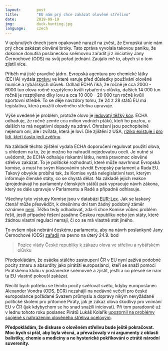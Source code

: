 ```yaml
---
layout:       post
title:        "EU nám prý chce zakázat olověné střelivo"
date:         2019-09-19
img:          duck-hunting.jpg
language:     czech
---
```


V uplynulých dnech jsem opakovaně narazil na zvěst, že Evropská unie nám prý chce zakázat olověné broky. Tato zpráva vyvolala takovou paniku, že dokonce donutila poslaneckou sněmovnu zařadit ji z iniciativy Jany Černochové (ODS) na svůj pořad jednání. Zaujalo mě to, abych si o tom zjistil více.

<!--more-->

Příběh má jisté pravdivé jádro. Evropská agentura pro chemické látky (ECHA) vydala [zprávu](https://echa.europa.eu/cs/-/echa-identifies-risks-to-terrestrial-environment-from-lead-ammunition) ve které varuje před důsledky používání olověné munice a rybářských olůvek. Odhad ECHA říká, že ročně je cca 2000 - 6000 tun olova ročně rozptýleno kvůli rybaření s olůvky, dalších 14 000 tun ročně je rozptýleno díky lovu a cca 10 000 - 20 000 tun ročně kvůli sportovní střelbě. To se děje navzdory tomu, že 24 z 28 států EU má legislativu, která použití olověného střeliva upravuje.

Výše uvedené je problém, protože olovo je [jedovatý těžký kov](https://en.wikipedia.org/wiki/Lead_poisoning). ECHA odhaduje, že ročně zemře cca milion vodních ptáků, kteří ho pozřou, u dalších to má negativní dopady na zdraví. Ohroženi jsou pochopitelně nejenom oni, ale i zvířata, která je loví. Dle zjištění z USA, [riziko existuje i pro lidi, kteří často jedí zvěřinu](https://web.archive.org/web/20110526095843/http://www.rmef.org/NR/rdonlyres/F07627AA-4D94-4CBC-B8FD-4F4F18401303/0/ND_report.pdf).

Na základě těchto zjištění vydala ECHA doporučení regulovat použití olova, s ohledem na to, že je možno ho nahradit nejedovatou ocelí. Je nutné si uvědomit, že ECHA odhaluje riskantní látku, nemá pravomoc olověné střelivo zakázat. To je politické rozhodnutí, které může navrhnout Evropská komise, a musí ho svým hlasováním stvrdit Evropský parlament a Rada EU. Takový obvykle probíhá tak, že Komise vydá nelegislativní text, kterým informuje členské státy, co se chystá dělat. Na základě jejich reakce (projednávají ho parlamenty členských států) pak vypracuje návrh zákona, který se dále upravuje v Parlamentu a Radě a případně odhlasuje.

Všechny tyto výstupy Komise jsou v databázi [EUR-Lex](https://eur-lex.europa.eu/homepage.html). Jak se laskavý čtenář může přesvědčit, k dnešnímu dni tam žádný podobný záměr oznámen [není](https://eur-lex.europa.eu/search.html?lang=cs&text=lead+ammunition&qid=1568918081348&type=quick&scope=EURLEX&sortOne=DD&sortOneOrder=desc&sortOneOrder=desc). Těžko tedy odhadovat, zda-li chce Komise vůbec problém řešit, jestli případné řešení zasáhne Českou republiku nebo jen státy, které žádnou vlastní regulaci nemají, či co se má vlastně stát jiného.

To ovšem nijak nebrání českému parlamentu, aby na návrh poslankyně Jany Černochové (ODS) [zařadil](http://www.psp.cz/sqw/ischuze.sqw?o=8&s=34)  na pevno na úterý 24.9. bod

> Pozice vlády České republiky k zákazu olova ve střelivu a rybářském olůvku

Předpokládám, že osádka stálého zastoupení ČR v EU nyní zažívá podobné pocity zmaru a absurdity jako pirátští europoslanci, kteří se snaží pomoci Pirátskému klubu v poslanecké sněmovně a zjistit, jestli a co přesně se nám ta EU vlastně pokouší zakázat.

Necítil bych potřebu se těmito pocity svěřovat světu, kdyby europoslanec Alexander Vondra (ODS, ECR) nezahájil na nedávné večeři pro české europoslance pořádané Svazem průmyslu a dopravy nikým nevyžádané politické školení pro přítomné Piráty, jak je zákaz olova škodlivý pro vnímání EU v ČR (jak kdybychom se ho snad snažili iniciovat). Při tom paradoxně už v lednu tohoto roku poslanec Pirátů Lukáš Kolařík [upozornil na problémy spojené s nahrazením olověného střeliva ocelovým](https://www.piratskelisty.cz/clanek-2276-debate-o-regulaci-olova-musi-predchazet-kvalitni-studie).

**Předpokládám, že diskuse o olověném střelivu bude ještě pokračovat. Moc bych si přál, aby byla věcná, a převažovaly v ní argumenty z oblasti balistiky, chemie a medicíny a ne hysterické pokřikování o ztrátě národní suverenity.**
